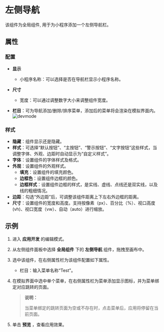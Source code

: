 # 左侧导航

该组件为全局组件, 用于为小程序添加一个左侧导航栏。

## 属性

### 配置

- **显示**
  - 小程序名称：可以选择是否在导航栏显示小程序名称。

- **尺寸**
  - 宽度：可以通过调整数字大小来调整组件宽度。

- **栏目**：可为导航添加/删除/排序菜单，添加后的菜单将会渲染在模拟界面内。
    ![devmode](https://docimages.blob.core.chinacloudapi.cn/images/Kris/AppsV2/leftmenu3.png)

### 样式

- **隐藏**：组件显示还是隐藏。
- **样式**：可选择“默认按钮”、“主按钮”、“警示按钮”、“文字按钮”这些样式，当调整字体、外观、边距时自动显示为“自定义样式”。
- **字体**：设置组件的字体样式及格式。
- **外观**：设置组件的外观样式。
  - **填充**：设置组件的填充颜色。
  - **边框色**：设置组件边框的颜色。
  - **边框样式**：设置组件边框的样式，是实线、虚线、点线还是双实线，以及线的粗细情况。
- **边距**：勾选“外边距”后，可调整该组件距离上下左右外边框的距离。
- **尺寸**：设置组件的宽度和高度。支持按像素（px）、百分比（%）、视口高度(vh)、视口宽度（vw）、自动（auto）进行缩放。

## 示例

1. 进入 **应用开发** 的编辑模式。
2. 从左侧组件面板中选择 **全局组件** 下的 **左侧导航** 组件，拖拽至画布中。
3. 选中该组件，在右侧属性栏为该组件配置如下属性。

    - 栏目：输入菜单名称“Test”。

4. 在模拟界面中选中单个菜单，在右侧属性栏为菜单添加显示图标，并为菜单绑定对应跳转的页面。

    > **说明：**
    >
    > 当菜单绑定的跳转页面为空或不存在时，点击菜单后，应用将停留在当前页面。

5. 单击 **预览** ，查看应用效果。
